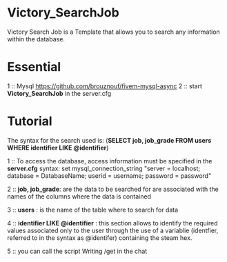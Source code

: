 # Victory_SearchJob

Victory Search Job is a Template that allows you to search any information within the database.

# Essential

 1 :: Mysql https://github.com/brouznouf/fivem-mysql-async
 2 ::  start **Victory_SearchJob** in the server.cfg 
# Tutorial 

The syntax for the search used is: (**SELECT job, job_grade FROM users WHERE identifier LIKE @identifier**)

 1 :: To access the database, access information must be specified in the **server.cfg**
  syntax:
    set mysql_connection_string "server = localhost; database = DatabaseName; userid = username; password = password"

 2 :: **job, job_grade**: are the data to be searched for are associated with the names of the columns where the data is contained
 
 3 :: **users** : is the name of the table where to search for data
 
 4 :: **identifier LIKE @identifier** : this section allows to identify the required values associated only to the user through the use of a variablie (identfier, referred to in the syntax as @identifer) containing the steam hex.
 
 5 :: you can call the script Writing /get in the chat
